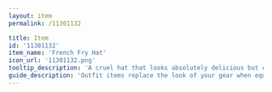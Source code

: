 ```yaml
---
layout: item
permalink: /11301132

title: Item
id: '11301132'
item_name: 'French Fry Hat'
icon_url: '11301132.png'
tooltip_description: 'A cruel hat that looks absolutely delicious but cannot actually be eaten. Oh, fickle fate!'
guide_description: 'Outfit items replace the look of your gear when equipped.'
---
```

